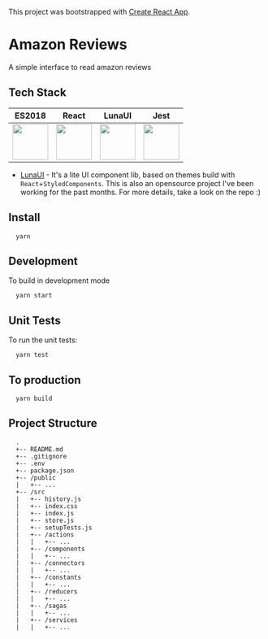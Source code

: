 This project was bootstrapped with [Create React App](https://github.com/facebook/create-react-app).

# Amazon Reviews
A simple interface to read amazon reviews

## Tech Stack

| ES2018 | React | LunaUI | Jest |
|:------:|:-------:|:-----:|:----:|
| <img width="70px" src="https://upload.wikimedia.org/wikipedia/commons/thumb/9/99/Unofficial_JavaScript_logo_2.svg/2000px-Unofficial_JavaScript_logo_2.svg.png"> | <img width="70px" src="https://cdn.worldvectorlogo.com/logos/react.svg"> |  <img width="70px" src="https://raw.githubusercontent.com/paulsecret/luna-ui/master/luna.png"> | <img width="70px" src="https://cdn.auth0.com/blog/testing-react-with-jest/logo.png"> |

* [LunaUI](https://github.com/paulsecret/luna-ui) - It's a lite UI component lib, based on themes build with `React`+`StyledComponents`. This is also an opensource project I've been working for the past months. For more details, take a look on the repo :)

## Install
```
  yarn
```

## Development
To build in development mode
```
  yarn start
```

## Unit Tests
To run the unit tests:
```
  yarn test
```

## To production
```
  yarn build
```

## Project Structure
```
  .
  +-- README.md
  +-- .gitignore
  +-- .env
  +-- package.json
  +-- /public
  |   +-- ...
  +-- /src
  |   +-- history.js
  |   +-- index.css
  |   +-- index.js
  |   +-- store.js
  |   +-- setupTests.js
  |   +-- /actions
  |   |   +-- ...
  |   +-- /components
  |   |   +-- ...
  |   +-- /connectors
  |   |   +-- ...
  |   +-- /constants
  |   |   +-- ...
  |   +-- /reducers
  |   |   +-- ...
  |   +-- /sagas
  |   |   +-- ...
  |   +-- /services
  |   |   +-- ...
```
